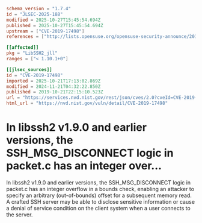```toml
schema_version = "1.7.4"
id = "JLSEC-2025-188"
modified = 2025-10-27T15:45:54.694Z
published = 2025-10-27T15:45:54.694Z
upstream = ["CVE-2019-17498"]
references = ["http://lists.opensuse.org/opensuse-security-announce/2019-11/msg00026.html", "http://packetstormsecurity.com/files/172835/libssh2-1.9.0-Out-Of-Bounds-Read.html", "https://blog.semmle.com/libssh2-integer-overflow-CVE-2019-17498/", "https://github.com/kevinbackhouse/SecurityExploits/tree/8cbdbbe6363510f7d9ceec685373da12e6fc752d/libssh2/out_of_bounds_read_disconnect_CVE-2019-17498", "https://github.com/libssh2/libssh2/blob/42d37aa63129a1b2644bf6495198923534322d64/src/packet.c#L480", "https://github.com/libssh2/libssh2/commit/dedcbd106f8e52d5586b0205bc7677e4c9868f9c", "https://lists.debian.org/debian-lts-announce/2019/11/msg00010.html", "https://lists.debian.org/debian-lts-announce/2021/12/msg00013.html", "https://lists.debian.org/debian-lts-announce/2023/09/msg00006.html", "https://lists.fedoraproject.org/archives/list/package-announce%40lists.fedoraproject.org/message/22H4Q5XMGS3QNSA7OCL3U7UQZ4NXMR5O/", "https://lists.fedoraproject.org/archives/list/package-announce%40lists.fedoraproject.org/message/TY7EEE34RFKCTXTMBQQWWSLXZWSCXNDB/", "https://security.netapp.com/advisory/ntap-20220909-0004/", "http://lists.opensuse.org/opensuse-security-announce/2019-11/msg00026.html", "http://packetstormsecurity.com/files/172835/libssh2-1.9.0-Out-Of-Bounds-Read.html", "https://blog.semmle.com/libssh2-integer-overflow-CVE-2019-17498/", "https://github.com/kevinbackhouse/SecurityExploits/tree/8cbdbbe6363510f7d9ceec685373da12e6fc752d/libssh2/out_of_bounds_read_disconnect_CVE-2019-17498", "https://github.com/libssh2/libssh2/blob/42d37aa63129a1b2644bf6495198923534322d64/src/packet.c#L480", "https://github.com/libssh2/libssh2/commit/dedcbd106f8e52d5586b0205bc7677e4c9868f9c", "https://lists.debian.org/debian-lts-announce/2019/11/msg00010.html", "https://lists.debian.org/debian-lts-announce/2021/12/msg00013.html", "https://lists.debian.org/debian-lts-announce/2023/09/msg00006.html", "https://lists.fedoraproject.org/archives/list/package-announce%40lists.fedoraproject.org/message/22H4Q5XMGS3QNSA7OCL3U7UQZ4NXMR5O/", "https://lists.fedoraproject.org/archives/list/package-announce%40lists.fedoraproject.org/message/TY7EEE34RFKCTXTMBQQWWSLXZWSCXNDB/", "https://security.netapp.com/advisory/ntap-20220909-0004/"]

[[affected]]
pkg = "LibSSH2_jll"
ranges = ["< 1.10.1+0"]

[[jlsec_sources]]
id = "CVE-2019-17498"
imported = 2025-10-21T17:13:02.869Z
modified = 2024-11-21T04:32:22.850Z
published = 2019-10-21T22:15:10.523Z
url = "https://services.nvd.nist.gov/rest/json/cves/2.0?cveId=CVE-2019-17498"
html_url = "https://nvd.nist.gov/vuln/detail/CVE-2019-17498"
```

# In libssh2 v1.9.0 and earlier versions, the SSH_MSG_DISCONNECT logic in packet.c has an integer over...

In libssh2 v1.9.0 and earlier versions, the SSH_MSG_DISCONNECT logic in packet.c has an integer overflow in a bounds check, enabling an attacker to specify an arbitrary (out-of-bounds) offset for a subsequent memory read. A crafted SSH server may be able to disclose sensitive information or cause a denial of service condition on the client system when a user connects to the server.

